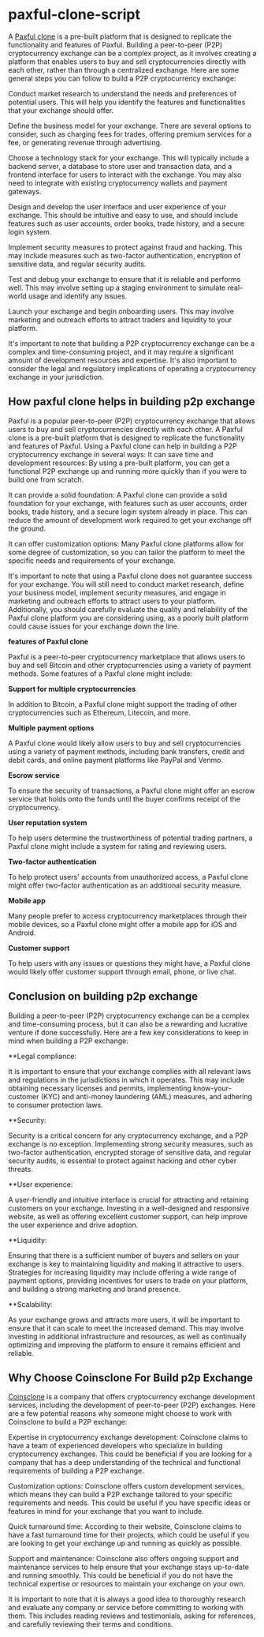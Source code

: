 # paxful-clone-script
A [Paxful clone](https://www.coinsclone.com/paxful-clone-script/?utm_source=github&utm_medium=paxful&utm_campaign=sinu) is a pre-built platform that is designed to replicate the functionality and features of Paxful.
Building a peer-to-peer (P2P) cryptocurrency exchange can be a complex project, as it involves creating a platform that enables users to buy and sell cryptocurrencies directly with each other, rather than through a centralized exchange. Here are some general steps you can follow to build a P2P cryptocurrency exchange:

Conduct market research to understand the needs and preferences of potential users. This will help you identify the features and functionalities that your exchange should offer.

Define the business model for your exchange. There are several options to consider, such as charging fees for trades, offering premium services for a fee, or generating revenue through advertising.

Choose a technology stack for your exchange. This will typically include a backend server, a database to store user and transaction data, and a frontend interface for users to interact with the exchange. You may also need to integrate with existing cryptocurrency wallets and payment gateways.

Design and develop the user interface and user experience of your exchange. This should be intuitive and easy to use, and should include features such as user accounts, order books, trade history, and a secure login system.

Implement security measures to protect against fraud and hacking. This may include measures such as two-factor authentication, encryption of sensitive data, and regular security audits.

Test and debug your exchange to ensure that it is reliable and performs well. This may involve setting up a staging environment to simulate real-world usage and identify any issues.

Launch your exchange and begin onboarding users. This may involve marketing and outreach efforts to attract traders and liquidity to your platform.

It's important to note that building a P2P cryptocurrency exchange can be a complex and time-consuming project, and it may require a significant amount of development resources and expertise. It's also important to consider the legal and regulatory implications of operating a cryptocurrency exchange in your jurisdiction.

## How paxful clone helps in building p2p exchange

Paxful is a popular peer-to-peer (P2P) cryptocurrency exchange that allows users to buy and sell cryptocurrencies directly with each other. A Paxful clone is a pre-built platform that is designed to replicate the functionality and features of Paxful.
Using a Paxful clone can help in building a P2P cryptocurrency exchange in several ways:
It can save time and development resources: By using a pre-built platform, you can get a functional P2P exchange up and running more quickly than if you were to build one from scratch.

It can provide a solid foundation: A Paxful clone can provide a solid foundation for your exchange, with features such as user accounts, order books, trade history, and a secure login system already in place. This can reduce the amount of development work required to get your exchange off the ground.

It can offer customization options: Many Paxful clone platforms allow for some degree of customization, so you can tailor the platform to meet the specific needs and requirements of your exchange.

It's important to note that using a Paxful clone does not guarantee success for your exchange. You will still need to conduct market research, define your business model, implement security measures, and engage in marketing and outreach efforts to attract users to your platform. Additionally, you should carefully evaluate the quality and reliability of the Paxful clone platform you are considering using, as a poorly built platform could cause issues for your exchange down the line.

**features of Paxful clone**

Paxful is a peer-to-peer cryptocurrency marketplace that allows users to buy and sell Bitcoin and other cryptocurrencies using a variety of payment methods. Some features of a Paxful clone might include:

**Support for multiple cryptocurrencies**

In addition to Bitcoin, a Paxful clone might support the trading of other cryptocurrencies such as Ethereum, Litecoin, and more.

**Multiple payment options**

A Paxful clone would likely allow users to buy and sell cryptocurrencies using a variety of payment methods, including bank transfers, credit and debit cards, and online payment platforms like PayPal and Venmo.

**Escrow service**

To ensure the security of transactions, a Paxful clone might offer an escrow service that holds onto the funds until the buyer confirms receipt of the cryptocurrency.

**User reputation system**

To help users determine the trustworthiness of potential trading partners, a Paxful clone might include a system for rating and reviewing users.

**Two-factor authentication**

To help protect users' accounts from unauthorized access, a Paxful clone might offer two-factor authentication as an additional security measure.

**Mobile app**

Many people prefer to access cryptocurrency marketplaces through their mobile devices, so a Paxful clone might offer a mobile app for iOS and Android.

**Customer support**

To help users with any issues or questions they might have, a Paxful clone would likely offer customer support through email, phone, or live chat.


## Conclusion on building p2p exchange

Building a peer-to-peer (P2P) cryptocurrency exchange can be a complex and time-consuming process, but it can also be a rewarding and lucrative venture if done successfully. Here are a few key considerations to keep in mind when building a P2P exchange:

**Legal compliance: 

It is important to ensure that your exchange complies with all relevant laws and regulations in the jurisdictions in which it operates. This may include obtaining necessary licenses and permits, implementing know-your-customer (KYC) and anti-money laundering (AML) measures, and adhering to consumer protection laws.

**Security: 

Security is a critical concern for any cryptocurrency exchange, and a P2P exchange is no exception. Implementing strong security measures, such as two-factor authentication, encrypted storage of sensitive data, and regular security audits, is essential to protect against hacking and other cyber threats.

**User experience:

A user-friendly and intuitive interface is crucial for attracting and retaining customers on your exchange. Investing in a well-designed and responsive website, as well as offering excellent customer support, can help improve the user experience and drive adoption.

**Liquidity: 

Ensuring that there is a sufficient number of buyers and sellers on your exchange is key to maintaining liquidity and making it attractive to users. Strategies for increasing liquidity may include offering a wide range of payment options, providing incentives for users to trade on your platform, and building a strong marketing and brand presence.

**Scalability: 

As your exchange grows and attracts more users, it will be important to ensure that it can scale to meet the increased demand. This may involve investing in additional infrastructure and resources, as well as continually optimizing and improving the platform to ensure it remains efficient and reliable.

## Why Choose Coinsclone For Build p2p Exchange

[Coinsclone](https://www.coinsclone.com/?utm_source=guthub&utm_medium=p2p&utm_campaign=sinu) is a company that offers cryptocurrency exchange development services, including the development of peer-to-peer (P2P) exchanges. Here are a few potential reasons why someone might choose to work with Coinsclone to build a P2P exchange:

Expertise in cryptocurrency exchange development: Coinsclone claims to have a team of experienced developers who specialize in building cryptocurrency exchanges. This could be beneficial if you are looking for a company that has a deep understanding of the technical and functional requirements of building a P2P exchange.

Customization options: Coinsclone offers custom development services, which means they can build a P2P exchange tailored to your specific requirements and needs. This could be useful if you have specific ideas or features in mind for your exchange that you want to include.

Quick turnaround time: According to their website, Coinsclone claims to have a fast turnaround time for their projects, which could be useful if you are looking to get your exchange up and running as quickly as possible.

Support and maintenance: Coinsclone also offers ongoing support and maintenance services to help ensure that your exchange stays up-to-date and running smoothly. This could be beneficial if you do not have the technical expertise or resources to maintain your exchange on your own.

It is important to note that it is always a good idea to thoroughly research and evaluate any company or service before committing to working with them. This includes reading reviews and testimonials, asking for references, and carefully reviewing their terms and conditions.
